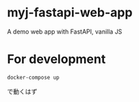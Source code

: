 # myj-fastapi-web-app
A demo web app with FastAPI, vanilla JS


# For development
```bash
docker-compose up
```
で動くはず
